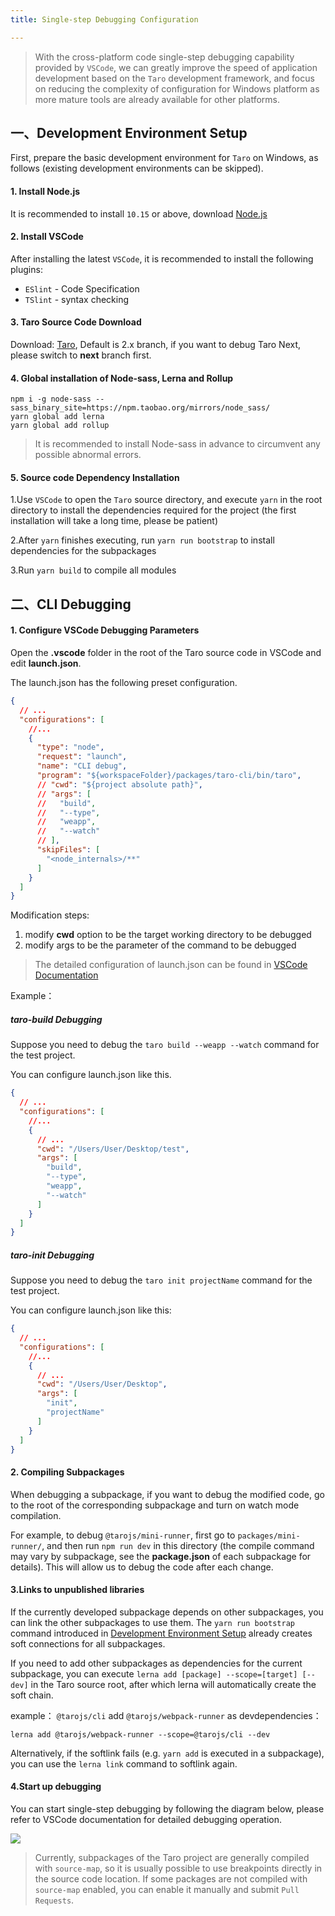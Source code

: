 ```yaml
---
title: Single-step Debugging Configuration

---
```


> With the cross-platform code single-step debugging capability provided by `VSCode`, we can greatly improve the speed of application development based on the `Taro` development framework, and focus on reducing the complexity of configuration for Windows platform as more mature tools are already available for other platforms.

## 一、Development Environment Setup

First, prepare the basic development environment for `Taro` on Windows, as follows (existing development environments can be skipped).

#### 1. Install Node.js
It is recommended to install `10.15` or above,  download [Node.js](https://nodejs.org/dist/v12.14.0/node-v12.14.0-x64.msi " node.js")

#### 2. Install VSCode

After installing the latest `VSCode`, it is recommended to install the following plugins:
- `ESlint` - Code Specification
- `TSlint` - syntax checking

#### 3. Taro Source Code Download
Download: [Taro](https://github.com/NervJS/taro.git "Taro"), Default is 2.x branch, if you want to debug Taro Next, please switch to **next** branch first.

#### 4. Global installation of Node-sass, Lerna and Rollup
```shell
npm i -g node-sass --sass_binary_site=https://npm.taobao.org/mirrors/node_sass/
yarn global add lerna
yarn global add rollup
```
>  It is recommended to install Node-sass in advance to circumvent any possible abnormal errors.

#### 5. Source code Dependency Installation
1.Use `VSCode` to open the `Taro` source directory, and execute `yarn` in the root directory to install the dependencies required for the project (the first installation will take a long time, please be patient)

2.After `yarn` finishes executing, run `yarn run bootstrap` to install dependencies for the subpackages

3.Run `yarn build` to compile all modules

## 二、CLI Debugging

#### 1. Configure VSCode Debugging Parameters

Open the **.vscode** folder in the root of the Taro source code in VSCode and edit **launch.json**.

The launch.json has the following preset configuration.

```json title="launch.json"
{
  // ...
  "configurations": [
    //...
    {
      "type": "node",
      "request": "launch",
      "name": "CLI debug",
      "program": "${workspaceFolder}/packages/taro-cli/bin/taro",
      // "cwd": "${project absolute path}",
      // "args": [
      //   "build",
      //   "--type",
      //   "weapp",
      //   "--watch"
      // ],
      "skipFiles": [
        "<node_internals>/**"
      ]
    }
  ]
}
```

Modification steps:

1. modify **cwd** option to be the target working directory to be debugged
2. modify args to be the parameter of the command to be debugged

> The detailed configuration of launch.json can be found in [VSCode Documentation](https://code.visualstudio.com/docs/editor/debugging#_launch-configurations)

Example：

##### taro-build Debugging

Suppose you need to debug the `taro build --weapp --watch` command for the test project.

You can configure launch.json like this.

```json title="launch.json"
{
  // ...
  "configurations": [
    //...
    {
      // ...
      "cwd": "/Users/User/Desktop/test",
      "args": [
        "build",
        "--type",
        "weapp",
        "--watch"
      ]
    }
  ]
}
```

#####  taro-init Debugging

Suppose you need to debug the `taro init projectName` command for the test project.

You can configure launch.json like this:

```json title="launch.json"
{
  // ...
  "configurations": [
    //...
    {
      // ...
      "cwd": "/Users/User/Desktop",
      "args": [
        "init",
        "projectName"
      ]
    }
  ]
}
```

#### 2. Compiling Subpackages

When debugging a subpackage, if you want to debug the modified code, go to the root of the corresponding subpackage and turn on watch mode compilation.

For example, to debug `@tarojs/mini-runner`, first go to `packages/mini-runner/`, and then run `npm run dev` in this directory (the compile command may vary by subpackage, see the **package.json** of each subpackage for details). This will allow us to debug the code after each change.

#### 3.Links to unpublished libraries

If the currently developed subpackage depends on other subpackages, you can link the other subpackages to use them. The `yarn run bootstrap` command introduced in [Development Environment Setup](./debug-config#开发环境搭建) already creates soft connections for all subpackages.

If you need to add other subpackages as dependencies for the current subpackage, you can execute `lerna add [package] --scope=[target] [--dev]` in the Taro source root, after which lerna will automatically create the soft chain.

example：  `@tarojs/cli` add `@tarojs/webpack-runner` as devdependencies：

`lerna add @tarojs/webpack-runner --scope=@tarojs/cli --dev`

Alternatively, if the softlink fails (e.g. `yarn add` is executed in a subpackage), you can use the `lerna link` command to softlink again.

#### 4.Start up debugging

You can start single-step debugging by following the diagram below, please refer to VSCode documentation for detailed debugging operation.

![](https://storage.jd.com/cjj-pub-images/WX20200602-221337.png)

> Currently, subpackages of the Taro project are generally compiled with `source-map`, so it is usually possible to use breakpoints directly in the source code location. If some packages are not compiled with `source-map` enabled, you can enable it manually and submit `Pull Requests`.
